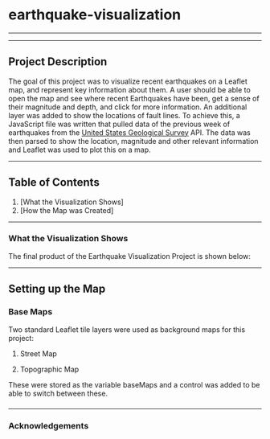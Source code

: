# earthquake-visualization
-----

-----
## Project Description

The goal of this project was to visualize recent earthquakes on a Leaflet map, and represent key information about them. A user should be able to open the map and see where recent Earthquakes have been, get a sense of their magnitude and depth, and click for more information. An additional layer was added to show the locations of fault lines. To achieve this, a JavaScript file was written that pulled data of the previous week of earthquakes from the [United States Geological Survey](https://www.usgs.gov/) API. The data was then parsed to show the location, magnitude and other relevant information and Leaflet was used to plot this on a map.

-----

## Table of Contents

1. [What the Visualization Shows]
2. [How the Map was Created]

-----
### What the Visualization Shows

The final product of the Earthquake Visualization Project is shown below:



-----

## Setting up the Map

### Base Maps

Two standard Leaflet tile layers were used as background maps for this project:

1. Street Map


2. Topographic Map


These were stored as the variable baseMaps and a control was added to be able to switch between these.

### 


-----



### Acknowledgements 

